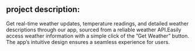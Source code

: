 <h2>project description:</h2>
    Get real-time weather updates, temperature readings, and detailed weather descriptions through our app, sourced from a
reliable weather API.Easily access weather information with a simple click of the ”Get Weather” button. The app’s intuitive design ensures a
seamless experience for users.

